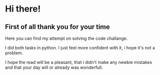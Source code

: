 # Hi there!

## First of all thank you for your time

Here you can find my attempt on solving the code challange.

I did both tasks in python. I just feel more confident with it, i hope it's not a problem.

I hope the read will be a pleasant, that i didn't make any newbie mistakes and that your day will or already was wonderfull.
